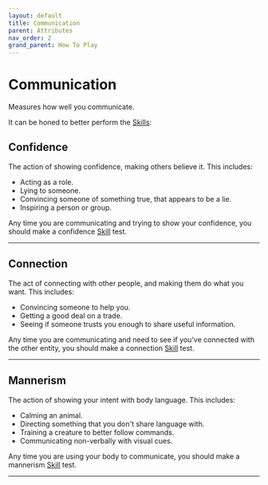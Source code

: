 ```yaml
---
layout: default
title: Communication
parent: Attributes
nav_order: 2
grand_parent: How To Play
---
```

# Communication

Measures how well you communicate.

It can be honed to better perform the [Skills](Skills):
## Confidence
The action of showing confidence, making others believe it. This includes:
* Acting as a role.
* Lying to someone.
* Convincing someone of something true, that appears to be a lie.
* Inspiring a person or group.

Any time you are communicating and trying to show your confidence, you should make a confidence [Skill](Skills) test.

---

## Connection
The act of connecting with other people, and making them do what you want. This includes:
* Convincing someone to help you.
* Getting a good deal on a trade.
* Seeing if someone trusts you enough to share useful information.

Any time you are communicating and need to see if you've connected with the other entity, you should make a connection [Skill](Skills) test.

---
## Mannerism
The action of showing your intent with body language. This includes:
* Calming an animal.
* Directing something that you don't share language with.
* Training a creature to better follow commands.
* Communicating non-verbally with visual cues.

Any time you are using your body to communicate, you should make a mannerism [Skill](Skills) test.


---